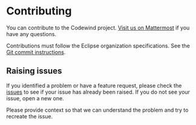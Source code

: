 # Contributing
	
You can contribute to the Codewind project. [Visit us on Mattermost](https://mattermost.eclipse.org/eclipse/channels/eclipse-codewind) if you have any questions.
	
Contributions must follow the Eclipse organization specifications. See the [Git commit instructions](https://www.eclipse.org/projects/handbook/#resources-commit).
	
## Raising issues
	
If you identified a problem or have a feature request, please check the [issues](https://github.com/eclipse/codewind/issues) to see if your issue has already been raised. If you do not see your issue, open a new one.
	
Please provide context so that we can understand the problem and try to recreate the issue.
